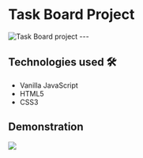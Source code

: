 # Task Board Project

<img src="https://i.imgur.com/EcOjgo1.png" alt="Task Board project">
---

## Technologies used 🛠️
* Vanilla JavaScript
* HTML5
* CSS3

## Demonstration
<img src="https://im7.ezgif.com/tmp/ezgif-7-0fd0ddcc80d5.gif">
